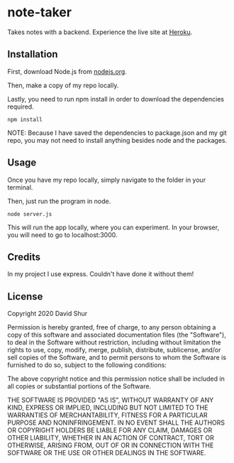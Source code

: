 # note-taker

Takes notes with a backend. Experience the live site at [Heroku](https://note-taker-29587.herokuapp.com/).

## Installation

First, download Node.js from [nodejs.org](https://nodejs.org/en/download/).

Then, make a copy of my repo locally.

Lastly, you need to run npm install in order to download the dependencies required.

```
npm install
```

NOTE: Because I have saved the dependencies to package.json and my git repo, you may not need to install anything besides node and the packages.

## Usage

Once you have my repo locally, simply navigate to the folder in your terminal.

Then, just run the program in node.

```
node server.js
```

This will run the app locally, where you can experiment. In your browser, you will need to go to localhost:3000.

## Credits

In my project I use express. Couldn't have done it without them!

## License

Copyright 2020 David Shur

Permission is hereby granted, free of charge, to any person obtaining a copy of this software and associated documentation files (the "Software"), to deal in the Software without restriction, including without limitation the rights to use, copy, modify, merge, publish, distribute, sublicense, and/or sell copies of the Software, and to permit persons to whom the Software is furnished to do so, subject to the following conditions:

The above copyright notice and this permission notice shall be included in all copies or substantial portions of the Software.

THE SOFTWARE IS PROVIDED "AS IS", WITHOUT WARRANTY OF ANY KIND, EXPRESS OR IMPLIED, INCLUDING BUT NOT LIMITED TO THE WARRANTIES OF MERCHANTABILITY, FITNESS FOR A PARTICULAR PURPOSE AND NONINFRINGEMENT. IN NO EVENT SHALL THE AUTHORS OR COPYRIGHT HOLDERS BE LIABLE FOR ANY CLAIM, DAMAGES OR OTHER LIABILITY, WHETHER IN AN ACTION OF CONTRACT, TORT OR OTHERWISE, ARISING FROM, OUT OF OR IN CONNECTION WITH THE SOFTWARE OR THE USE OR OTHER DEALINGS IN THE SOFTWARE.
